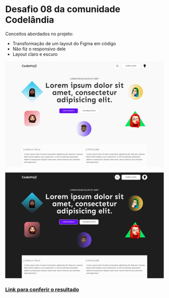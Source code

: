# Desafio 08 da comunidade Codelândia

Conceitos abordados no projeto:

* Transformação de um layout do Figma em código
* Não fiz o responsivo dele
* Layout claro e escuro



![Pre Visualização](./feito-white.png)

![Pre Visualização](./feito-black.png)
### [Link para conferir o resultado](https://brendacosta.github.io/desafios---Codelandia/08CodeMoji/index.html)
